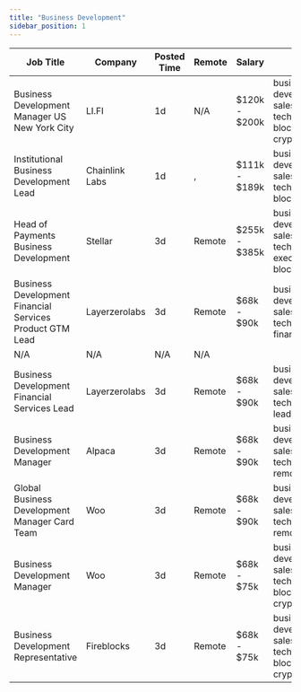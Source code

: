 ```yaml
---
title: "Business Development"
sidebar_position: 1
---
```


| Job Title | Company | Posted Time | Remote | Salary | Tags | Apply Link |
|-----------|---------|-------------|--------|--------|------|------------|
| Business Development Manager US New York City | LI.FI | 1d | N/A | $120k - $200k | business development, sales, non tech, blockchain, crypto | [Apply](https://web3.career/business-development-manager-us-new-york-city-li-fi/104246) |
| Institutional Business Development Lead | Chainlink Labs | 1d | , | $111k - $189k | business development, sales, non tech, lead, blockchain | [Apply](https://web3.career/institutional-business-development-lead-chainlinklabs/104238) |
| Head of Payments Business Development | Stellar | 3d | Remote | $255k - $385k | business development, sales, non tech, executive, blockchain | [Apply](https://web3.career/head-of-payments-business-development-stellar/97571) |
| Business Development Financial Services Product GTM Lead | Layerzerolabs | 3d | Remote | $68k - $90k | business development, sales, non tech, gtm, finance | [Apply](https://web3.career/business-development-financial-services-product-gtm-lead-layerzerolabs/104077) |
| N/A | N/A | N/A | N/A |  |  | [Apply](https://web3.career/metana) |
| Business Development Financial Services Lead | Layerzerolabs | 3d | Remote | $68k - $90k | business development, sales, non tech, finance, lead | [Apply](https://web3.career/business-development-financial-services-lead-layerzerolabs/104076) |
| Business Development Manager | Alpaca | 3d | Remote | $68k - $90k | business development, sales, non tech, crypto, remote | [Apply](https://web3.career/business-development-manager-alpaca/104042) |
| Global Business Development Manager Card Team | Woo | 3d | Remote | $68k - $90k | business development, sales, non tech, crypto, remote | [Apply](https://web3.career/global-business-development-manager-card-team-woo/95645) |
| Business Development Manager | Woo | 3d | Remote | $68k - $75k | business development, sales, non tech, blockchain, crypto | [Apply](https://web3.career/business-development-manager-woo/95644) |
| Business Development Representative | Fireblocks | 3d | Remote | $68k - $75k | business development, sales, non tech, blockchain, crypto | [Apply](https://web3.career/business-development-representative-fireblocks/104033) |
